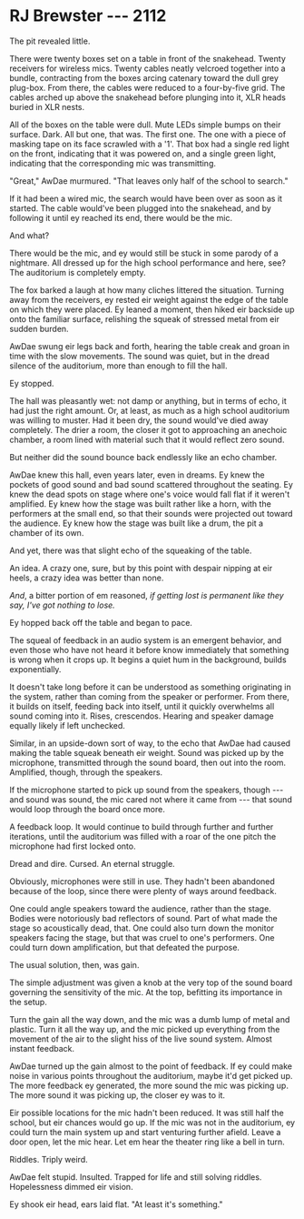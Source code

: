 # RJ Brewster --- 2112

The pit revealed little.

There were twenty boxes set on a table in front of the snakehead. Twenty receivers for wireless mics. Twenty cables neatly velcroed together into a bundle, contracting from the boxes arcing catenary toward the dull grey plug-box. From there, the cables were reduced to a four-by-five grid. The cables arched up above the snakehead before plunging into it, XLR heads buried in XLR nests.

All of the boxes on the table were dull. Mute LEDs simple bumps on their surface. Dark. All but one, that was. The first one. The one with a piece of masking tape on its face scrawled with a '1'. That box had a single red light on the front, indicating that it was powered on, and a single green light, indicating that the corresponding mic was transmitting.

"Great," AwDae murmured. "That leaves only half of the school to search."

If it had been a wired mic, the search would have been over as soon as it started. The cable would've been plugged into the snakehead, and by following it until ey reached its end, there would be the mic.

And what?

There would be the mic, and ey would still be stuck in some parody of a nightmare. All dressed up for the high school performance and here, see? The auditorium is completely empty.

The fox barked a laugh at how many cliches littered the situation. Turning away from the receivers, ey rested eir weight against the edge of the table on which they were placed. Ey leaned a moment, then hiked eir backside up onto the familiar surface, relishing the squeak of stressed metal from eir sudden burden.

AwDae swung eir legs back and forth, hearing the table creak and groan in time with the slow movements. The sound was quiet, but in the dread silence of the auditorium, more than enough to fill the hall.

Ey stopped.

The hall was pleasantly wet: not damp or anything, but in terms of echo, it had just the right amount. Or, at least, as much as a high school auditorium was willing to muster. Had it been dry, the sound would've died away completely. The drier a room, the closer it got to approaching an anechoic chamber, a room lined with material such that it would reflect zero sound.

But neither did the sound bounce back endlessly like an echo chamber.

AwDae knew this hall, even years later, even in dreams. Ey knew the pockets of good sound and bad sound scattered throughout the seating. Ey knew the dead spots on stage where one's voice would fall flat if it weren't amplified. Ey knew how the stage was built rather like a horn, with the performers at the small end, so that their sounds were projected out toward the audience. Ey knew how the stage was built like a drum, the pit a chamber of its own.

And yet, there was that slight echo of the squeaking of the table.

An idea. A crazy one, sure, but by this point with despair nipping at eir heels, a crazy idea was better than none.

*And*, a bitter portion of em reasoned, *if getting lost is permanent like they say, I've got nothing to lose.*

Ey hopped back off the table and began to pace.

The squeal of feedback in an audio system is an emergent behavior, and even those who have not heard it before know immediately that something is wrong when it crops up. It begins a quiet hum in the background, builds exponentially.

It doesn't take long before it can be understood as something originating in the system, rather than coming from the speaker or performer. From there, it builds on itself, feeding back into itself, until it quickly overwhelms all sound coming into it. Rises, crescendos. Hearing and speaker damage equally likely if left unchecked.

Similar, in an upside-down sort of way, to the echo that AwDae had caused making the table squeak beneath eir weight. Sound was picked up by the microphone, transmitted through the sound board, then out into the room. Amplified, though, through the speakers.

If the microphone started to pick up sound from the speakers, though --- and sound was sound, the mic cared not where it came from --- that sound would loop through the board once more.

A feedback loop. It would continue to build through further and further iterations, until the auditorium was filled with a roar of the one pitch the microphone had first locked onto.

Dread and dire. Cursed. An eternal struggle.

Obviously, microphones were still in use. They hadn't been abandoned because of the loop, since there were plenty of ways around feedback.

One could angle speakers toward the audience, rather than the stage. Bodies were notoriously bad reflectors of sound. Part of what made the stage so acoustically dead, that. One could also turn down the monitor speakers facing the stage, but that was cruel to one's performers. One could turn down amplification, but that defeated the purpose.

The usual solution, then, was gain.

The simple adjustment was given a knob at the very top of the sound board governing the sensitivity of the mic. At the top, befitting its importance in the setup.

Turn the gain all the way down, and the mic was a dumb lump of metal and plastic. Turn it all the way up, and the mic picked up everything from the movement of the air to the slight hiss of the live sound system. Almost instant feedback.

AwDae turned up the gain almost to the point of feedback. If ey could make noise in various points throughout the auditorium, maybe it'd get picked up. The more feedback ey generated, the more sound the mic was picking up. The more sound it was picking up, the closer ey was to it.

Eir possible locations for the mic hadn't been reduced. It was still half the school, but eir chances would go up. If the mic was not in the auditorium, ey could turn the main system up and start venturing further afield. Leave a door open, let the mic hear. Let em hear the theater ring like a bell in turn.

Riddles. Triply weird.

AwDae felt stupid. Insulted. Trapped for life and still solving riddles. Hopelessness dimmed eir vision.

Ey shook eir head, ears laid flat. "At least it's something."
